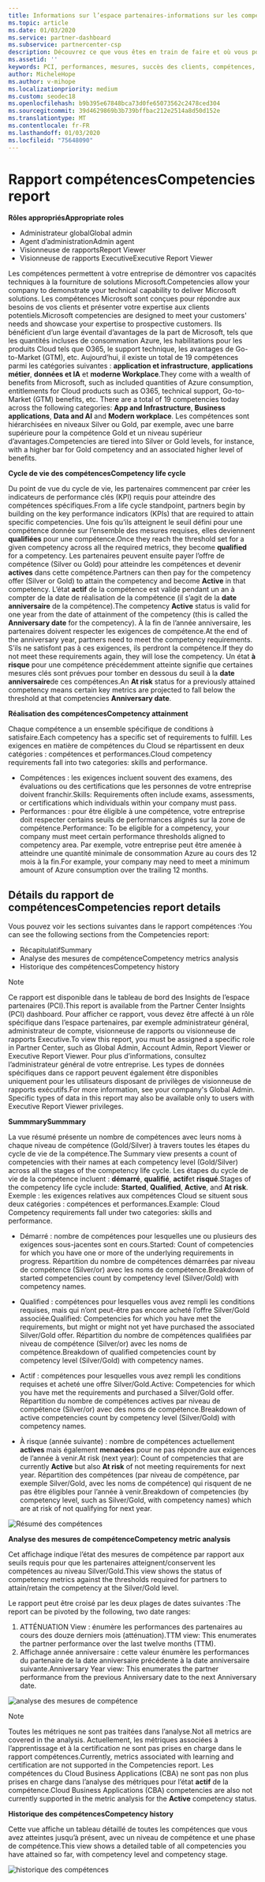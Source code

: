 ```yaml
---
title: Informations sur l’espace partenaires-informations sur les compétences | Espace partenaires
ms.topic: article
ms.date: 01/03/2020
ms.service: partner-dashboard
ms.subservice: partnercenter-csp
description: Découvrez ce que vous êtes en train de faire et où vous pouvez améliorer en ce qui concerne les compétences Microsoft, les niveaux de compétence et les avantages pour vous aider à fournir des solutions Microsoft.
ms.assetid: ''
keywords: PCI, performances, mesures, succès des clients, compétences, avantages, analytique, rapport
author: MicheleHope
ms.author: v-mihope
ms.localizationpriority: medium
ms.custom: seodec18
ms.openlocfilehash: b9b395e67848bca73d0fe65073562c2478ced304
ms.sourcegitcommit: 39d4629869b3b739bffbac212e2514a8d50d152e
ms.translationtype: MT
ms.contentlocale: fr-FR
ms.lasthandoff: 01/03/2020
ms.locfileid: "75648090"
---
```

# <a name="competencies-report"></a><span data-ttu-id="0cc6e-104">Rapport compétences</span><span class="sxs-lookup"><span data-stu-id="0cc6e-104">Competencies report</span></span>

<span data-ttu-id="0cc6e-105">**Rôles appropriés**</span><span class="sxs-lookup"><span data-stu-id="0cc6e-105">**Appropriate roles**</span></span>
- <span data-ttu-id="0cc6e-106">Administrateur global</span><span class="sxs-lookup"><span data-stu-id="0cc6e-106">Global admin</span></span>
- <span data-ttu-id="0cc6e-107">Agent d’administration</span><span class="sxs-lookup"><span data-stu-id="0cc6e-107">Admin agent</span></span>
- <span data-ttu-id="0cc6e-108">Visionneuse de rapports</span><span class="sxs-lookup"><span data-stu-id="0cc6e-108">Report Viewer</span></span>
- <span data-ttu-id="0cc6e-109">Visionneuse de rapports Executive</span><span class="sxs-lookup"><span data-stu-id="0cc6e-109">Executive Report Viewer</span></span>

<span data-ttu-id="0cc6e-110">Les compétences permettent à votre entreprise de démontrer vos capacités techniques à la fourniture de solutions Microsoft.</span><span class="sxs-lookup"><span data-stu-id="0cc6e-110">Competencies allow your company to demonstrate your technical capability to deliver Microsoft solutions.</span></span> <span data-ttu-id="0cc6e-111">Les compétences Microsoft sont conçues pour répondre aux besoins de vos clients et présenter votre expertise aux clients potentiels.</span><span class="sxs-lookup"><span data-stu-id="0cc6e-111">Microsoft competencies are designed to meet your customers' needs and showcase your expertise to prospective customers.</span></span> <span data-ttu-id="0cc6e-112">Ils bénéficient d’un large éventail d’avantages de la part de Microsoft, tels que les quantités incluses de consommation Azure, les habilitations pour les produits Cloud tels que O365, le support technique, les avantages de Go-to-Market (GTM), etc. Aujourd’hui, il existe un total de 19 compétences parmi les catégories suivantes : **application et infrastructure**, **applications métier**, **données et IA** et **moderne Workplace**.</span><span class="sxs-lookup"><span data-stu-id="0cc6e-112">They come with a wealth of benefits from Microsoft, such as included quantities of Azure consumption, entitlements for Cloud products such as O365, technical support, Go-to-Market (GTM) benefits, etc. There are a total of 19 competencies today across the following categories: **App and Infrastructure**, **Business applications**, **Data and AI** and **Modern workplace**.</span></span> <span data-ttu-id="0cc6e-113">Les compétences sont hiérarchisées en niveaux Silver ou Gold, par exemple, avec une barre supérieure pour la compétence Gold et un niveau supérieur d’avantages.</span><span class="sxs-lookup"><span data-stu-id="0cc6e-113">Competencies are tiered into Silver or Gold levels, for instance, with a higher bar for Gold competency and an associated higher level of benefits.</span></span>  

<span data-ttu-id="0cc6e-114">**Cycle de vie des compétences**</span><span class="sxs-lookup"><span data-stu-id="0cc6e-114">**Competency life cycle**</span></span>

<span data-ttu-id="0cc6e-115">Du point de vue du cycle de vie, les partenaires commencent par créer les indicateurs de performance clés (KPI) requis pour atteindre des compétences spécifiques.</span><span class="sxs-lookup"><span data-stu-id="0cc6e-115">From a life cycle standpoint, partners begin by building on the key performance indicators (KPIs) that are required to attain specific competencies.</span></span> <span data-ttu-id="0cc6e-116">Une fois qu’ils atteignent le seuil défini pour une compétence donnée sur l’ensemble des mesures requises, elles deviennent **qualifiées** pour une compétence.</span><span class="sxs-lookup"><span data-stu-id="0cc6e-116">Once they reach the threshold set for a given competency across all the required metrics, they become **qualified** for a competency.</span></span> <span data-ttu-id="0cc6e-117">Les partenaires peuvent ensuite payer l’offre de compétence (Silver ou Gold) pour atteindre les compétences et devenir **actives** dans cette compétence.</span><span class="sxs-lookup"><span data-stu-id="0cc6e-117">Partners can then pay for the competency offer (Silver or Gold) to attain the competency and become **Active** in that competency.</span></span> <span data-ttu-id="0cc6e-118">L’état **actif** de la compétence est valide pendant un an à compter de la date de réalisation de la compétence (il s’agit de la **date anniversaire** de la compétence).</span><span class="sxs-lookup"><span data-stu-id="0cc6e-118">The competency **Active** status is valid for one year from the date of attainment of the competency (this is called the **Anniversary date** for the competency).</span></span> <span data-ttu-id="0cc6e-119">À la fin de l’année anniversaire, les partenaires doivent respecter les exigences de compétence.</span><span class="sxs-lookup"><span data-stu-id="0cc6e-119">At the end of the anniversary year, partners need to meet the competency requirements.</span></span> <span data-ttu-id="0cc6e-120">S’ils ne satisfont pas à ces exigences, ils perdront la compétence.</span><span class="sxs-lookup"><span data-stu-id="0cc6e-120">If they do not meet these requirements again, they will lose the competency.</span></span> <span data-ttu-id="0cc6e-121">Un état **à risque** pour une compétence précédemment atteinte signifie que certaines mesures clés sont prévues pour tomber en dessous du seuil à la **date anniversaire**de ces compétences.</span><span class="sxs-lookup"><span data-stu-id="0cc6e-121">An **At risk** status for a previously attained competency means certain key metrics are projected to fall below the threshold at that competencies **Anniversary date**.</span></span>

<span data-ttu-id="0cc6e-122">**Réalisation des compétences**</span><span class="sxs-lookup"><span data-stu-id="0cc6e-122">**Competency attainment**</span></span>

<span data-ttu-id="0cc6e-123">Chaque compétence a un ensemble spécifique de conditions à satisfaire.</span><span class="sxs-lookup"><span data-stu-id="0cc6e-123">Each competency has a specific set of requirements to fulfill.</span></span> <span data-ttu-id="0cc6e-124">Les exigences en matière de compétences du Cloud se répartissent en deux catégories : compétences et performances.</span><span class="sxs-lookup"><span data-stu-id="0cc6e-124">Cloud competency requirements fall into two categories: skills and performance.</span></span>

- <span data-ttu-id="0cc6e-125">Compétences : les exigences incluent souvent des examens, des évaluations ou des certifications que les personnes de votre entreprise doivent franchir.</span><span class="sxs-lookup"><span data-stu-id="0cc6e-125">Skills: Requirements often include exams, assessments, or certifications which individuals within your company must pass.</span></span>
- <span data-ttu-id="0cc6e-126">Performances : pour être éligible à une compétence, votre entreprise doit respecter certains seuils de performances alignés sur la zone de compétence.</span><span class="sxs-lookup"><span data-stu-id="0cc6e-126">Performance: To be eligible for a competency, your company must meet certain performance thresholds aligned to competency area.</span></span> <span data-ttu-id="0cc6e-127">Par exemple, votre entreprise peut être amenée à atteindre une quantité minimale de consommation Azure au cours des 12 mois à la fin.</span><span class="sxs-lookup"><span data-stu-id="0cc6e-127">For example, your company may need to meet a minimum amount of Azure consumption over the trailing 12 months.</span></span>

## <a name="competencies-report-details"></a><span data-ttu-id="0cc6e-128">Détails du rapport de compétences</span><span class="sxs-lookup"><span data-stu-id="0cc6e-128">Competencies report details</span></span>

<span data-ttu-id="0cc6e-129">Vous pouvez voir les sections suivantes dans le rapport compétences :</span><span class="sxs-lookup"><span data-stu-id="0cc6e-129">You can see the following sections from the Competencies report:</span></span>

- <span data-ttu-id="0cc6e-130">Récapitulatif</span><span class="sxs-lookup"><span data-stu-id="0cc6e-130">Summary</span></span>
- <span data-ttu-id="0cc6e-131">Analyse des mesures de compétence</span><span class="sxs-lookup"><span data-stu-id="0cc6e-131">Competency metrics analysis</span></span>
- <span data-ttu-id="0cc6e-132">Historique des compétences</span><span class="sxs-lookup"><span data-stu-id="0cc6e-132">Competency history</span></span>

 > [!NOTE]
 > <span data-ttu-id="0cc6e-133">Ce rapport est disponible dans le tableau de bord des Insights de l’espace partenaires (PCI).</span><span class="sxs-lookup"><span data-stu-id="0cc6e-133">This report is available from the Partner Center Insights (PCI) dashboard.</span></span> <span data-ttu-id="0cc6e-134">Pour afficher ce rapport, vous devez être affecté à un rôle spécifique dans l’espace partenaires, par exemple administrateur général, administrateur de compte, visionneuse de rapports ou visionneuse de rapports Executive.</span><span class="sxs-lookup"><span data-stu-id="0cc6e-134">To view this report, you must be assigned a specific role in Partner Center, such as Global Admin, Account Admin, Report Viewer or Executive Report Viewer.</span></span> <span data-ttu-id="0cc6e-135">Pour plus d’informations, consultez l’administrateur général de votre entreprise. Les types de données spécifiques dans ce rapport peuvent également être disponibles uniquement pour les utilisateurs disposant de privilèges de visionneuse de rapports exécutifs.</span><span class="sxs-lookup"><span data-stu-id="0cc6e-135">For more information, see your company's Global Admin. Specific types of data in this report may also be available only to users with Executive Report Viewer privileges.</span></span>

<span data-ttu-id="0cc6e-136">**Summmary**</span><span class="sxs-lookup"><span data-stu-id="0cc6e-136">**Summmary**</span></span>

<span data-ttu-id="0cc6e-137">La vue résumé présente un nombre de compétences avec leurs noms à chaque niveau de compétence (Gold/Silver) à travers toutes les étapes du cycle de vie de la compétence.</span><span class="sxs-lookup"><span data-stu-id="0cc6e-137">The Summary view presents a count of competencies with their names at each competency level (Gold/Silver) across all the stages of the competency life cycle.</span></span> <span data-ttu-id="0cc6e-138">Les étapes du cycle de vie de la compétence incluent : **démarré**, **qualifié**, **actif**et **risqué**.</span><span class="sxs-lookup"><span data-stu-id="0cc6e-138">Stages of the competency life cycle include: **Started**, **Qualified**, **Active**, and **At risk**.</span></span> <span data-ttu-id="0cc6e-139">Exemple : les exigences relatives aux compétences Cloud se situent sous deux catégories : compétences et performances.</span><span class="sxs-lookup"><span data-stu-id="0cc6e-139">Example: Cloud Competency requirements fall under two categories: skills and performance.</span></span>

- <span data-ttu-id="0cc6e-140">Démarré : nombre de compétences pour lesquelles une ou plusieurs des exigences sous-jacentes sont en cours.</span><span class="sxs-lookup"><span data-stu-id="0cc6e-140">Started: Count of competencies for which you have one or more of the underlying requirements in progress.</span></span>
<span data-ttu-id="0cc6e-141">Répartition du nombre de compétences démarrées par niveau de compétence (Silver/or) avec les noms de compétence.</span><span class="sxs-lookup"><span data-stu-id="0cc6e-141">Breakdown of started competencies count by competency level (Silver/Gold) with competency names.</span></span>

- <span data-ttu-id="0cc6e-142">Qualified : compétences pour lesquelles vous avez rempli les conditions requises, mais qui n’ont peut-être pas encore acheté l’offre Silver/Gold associée.</span><span class="sxs-lookup"><span data-stu-id="0cc6e-142">Qualified: Competencies for which you have met the requirements, but might or might not yet have purchased the associated Silver/Gold offer.</span></span> <span data-ttu-id="0cc6e-143">Répartition du nombre de compétences qualifiées par niveau de compétence (Silver/or) avec les noms de compétence.</span><span class="sxs-lookup"><span data-stu-id="0cc6e-143">Breakdown of qualified competencies count by competency level (Silver/Gold) with competency names.</span></span>

- <span data-ttu-id="0cc6e-144">Actif : compétences pour lesquelles vous avez rempli les conditions requises et acheté une offre Silver/Gold.</span><span class="sxs-lookup"><span data-stu-id="0cc6e-144">Active: Competencies for which you have met the requirements and purchased a Silver/Gold offer.</span></span> <span data-ttu-id="0cc6e-145">Répartition du nombre de compétences actives par niveau de compétence (Silver/or) avec des noms de compétence.</span><span class="sxs-lookup"><span data-stu-id="0cc6e-145">Breakdown of active competencies count by competency level (Silver/Gold) with competency names.</span></span>

- <span data-ttu-id="0cc6e-146">À risque (année suivante) : nombre de compétences actuellement **actives** mais également **menacées** pour ne pas répondre aux exigences de l’année à venir.</span><span class="sxs-lookup"><span data-stu-id="0cc6e-146">At risk (next year): Count of competencies that are currently **Active** but also **At risk** of not meeting requirements for next year.</span></span>
<span data-ttu-id="0cc6e-147">Répartition des compétences (par niveau de compétence, par exemple Silver/Gold, avec les noms de compétence) qui risquent de ne pas être éligibles pour l’année à venir.</span><span class="sxs-lookup"><span data-stu-id="0cc6e-147">Breakdown of competencies (by competency level, such as Silver/Gold, with competency names) which are at risk of not qualifying for next year.</span></span>

![Résumé des compétences](images/pci/pci_competencies_summary_1.png)

<span data-ttu-id="0cc6e-149">**Analyse des mesures de compétence**</span><span class="sxs-lookup"><span data-stu-id="0cc6e-149">**Competency metric analysis**</span></span>

<span data-ttu-id="0cc6e-150">Cet affichage indique l’état des mesures de compétence par rapport aux seuils requis pour que les partenaires atteignent/conservent les compétences au niveau Silver/Gold.</span><span class="sxs-lookup"><span data-stu-id="0cc6e-150">This view shows the status of competency metrics against the thresholds required for partners to attain/retain the competency at the Silver/Gold level.</span></span> 

<span data-ttu-id="0cc6e-151">Le rapport peut être croisé par les deux plages de dates suivantes :</span><span class="sxs-lookup"><span data-stu-id="0cc6e-151">The report can be pivoted by the following, two date ranges:</span></span>

1. <span data-ttu-id="0cc6e-152">ATTÉNUATION View : énumère les performances des partenaires au cours des douze derniers mois (atténuation).</span><span class="sxs-lookup"><span data-stu-id="0cc6e-152">TTM view: This enumerates the partner performance over the last twelve months (TTM).</span></span>
2. <span data-ttu-id="0cc6e-153">Affichage année anniversaire : cette valeur énumère les performances du partenaire de la date anniversaire précédente à la date anniversaire suivante.</span><span class="sxs-lookup"><span data-stu-id="0cc6e-153">Anniversary Year view: This enumerates the partner performance from the previous Anniversary date to the next Anniversary date.</span></span>

![analyse des mesures de compétence](images/pci/pci_competencies_comp_metrics_analysis_2.png)

> [!NOTE]
 > <span data-ttu-id="0cc6e-155">Toutes les métriques ne sont pas traitées dans l’analyse.</span><span class="sxs-lookup"><span data-stu-id="0cc6e-155">Not all metrics are covered in the analysis.</span></span> <span data-ttu-id="0cc6e-156">Actuellement, les métriques associées à l’apprentissage et à la certification ne sont pas prises en charge dans le rapport compétences.</span><span class="sxs-lookup"><span data-stu-id="0cc6e-156">Currently, metrics associated with learning and certification are not supported in the Competencies report.</span></span> <span data-ttu-id="0cc6e-157">Les compétences du Cloud Business Applications (CBA) ne sont pas non plus prises en charge dans l’analyse des métriques pour l’état **actif** de la compétence.</span><span class="sxs-lookup"><span data-stu-id="0cc6e-157">Cloud Business Applications (CBA) competencies are also not currently supported in the metric analysis for the **Active** competency status.</span></span>

<span data-ttu-id="0cc6e-158">**Historique des compétences**</span><span class="sxs-lookup"><span data-stu-id="0cc6e-158">**Competency history**</span></span>

<span data-ttu-id="0cc6e-159">Cette vue affiche un tableau détaillé de toutes les compétences que vous avez atteintes jusqu’à présent, avec un niveau de compétence et une phase de compétence.</span><span class="sxs-lookup"><span data-stu-id="0cc6e-159">This view shows a detailed table of all competencies you have attained so far, with competency level and competency stage.</span></span>

![historique des compétences](images/pci/pci_competencies_comp_history_3.png)

